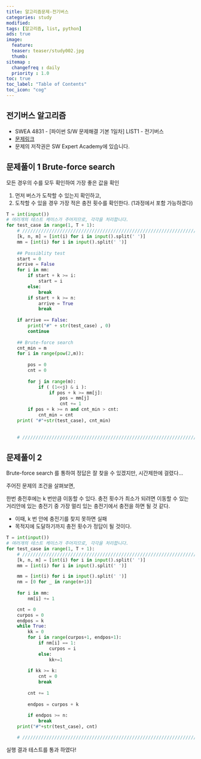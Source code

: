 ```yaml
---
title: 알고리즘문제-전기버스
categories: study
modified: 
tags: [알고리즘, list, python]
ads: true
image:
  feature:
  teaser: teaser/study002.jpg
  thumb:
sitemap :
  changefreq : daily
  priority : 1.0
toc: true
toc_label: "Table of Contents"
toc_icon: "cog"
---
```


## 전기버스 알고리즘
* SWEA 4831 - [파이썬 S/W 문제해결 기본 1일차] LIST1 - 전기버스
* [문제링크](https://swexpertacademy.com/main/learn/course/subjectList.do?courseId=AVuPDN86AAXw5UW6)
* 문제의 저작권은 SW Expert Academy에 있습니다.

## 문제풀이 1 Brute-force search

모든 경우의 수를 모두 확인하여 가장 좋은 값을 확인

1. 먼저 버스가 도착할 수 있는지 확인하고,
2. 도착할 수 있을 경우 가장 적은 충전 횟수를 확인한다. (1과정에서 포함 가능하겠다)

```python
T = int(input())
# 여러개의 테스트 케이스가 주어지므로, 각각을 처리합니다.
for test_case in range(1, T + 1):
    # ///////////////////////////////////////////////////////////////////////////////////
    [k, n, m] = [int(i) for i in input().split(' ')]
    mm = [int(i) for i in input().split(' ')]
    
    ## Possiblity test
    start = 0
    arrive = False
    for i in mm:
        if start + k >= i:
            start = i
        else:
            break
        if start + k >= n:
            arrive = True
            break
     
    if arrive == False:
        print("#" + str(test_case) , 0)
        continue
        
    ## Brute-force search
    cnt_min = m
    for i in range(pow(2,m)):
    
        pos = 0
        cnt = 0
        
        for j in range(m):
            if ( (1<<j) & i ):
                if pos + k >= mm[j]:
                    pos = mm[j]
                    cnt += 1
        if pos + k >= n and cnt_min > cnt:
            cnt_min = cnt
    print( "#"+str(test_case), cnt_min)
            
                    
    # ///////////////////////////////////////////////////////////////////////////////////
```
 
## 문제풀이 2

Brute-force search 를 통하여 정답은 잘 찾을 수 있겠지만, 시간제한에 걸렸다...

주어진 문제의 조건을 살펴보면,

한번 충전후에는 k 번만큼 이동할 수 있다. 충전 횟수가 최소가 되려면 이동할 수 있는 거리안에 있는 충전기 중 가장 멀리 있는 충전기에서 충전을 하면 될 것 같다.

- 이때, k 번 안에 충전기를 찾지 못하면 실패
- 목적지에 도달하기까지 충전 횟수가 정답이 될 것이다.

```python
T = int(input())
# 여러개의 테스트 케이스가 주어지므로, 각각을 처리합니다.
for test_case in range(1, T + 1):
    # ///////////////////////////////////////////////////////////////////////////////////
    [k, n, m] = [int(i) for i in input().split(' ')]
    mm = [int(i) for i in input().split(' ')]

    mm = [int(i) for i in input().split(' ')]
    nm = [0 for _ in range(n+1)]
    
    for i in mm:
        nm[i] += 1

    cnt = 0
    curpos = 0
    endpos = k
    while True:
        kk = 0
        for i in range(curpos+1, endpos+1):
            if nm[i] == 1:
                curpos = i
            else:
                kk+=1
    
        if kk >= k:
            cnt = 0
            break
    
        cnt += 1
    
        endpos = curpos + k
    
        if endpos >= n:
            break    
    print("#"+str(test_case), cnt)

    # ///////////////////////////////////////////////////////////////////////////////////
```

실행 결과 테스트를 통과 하였다!
